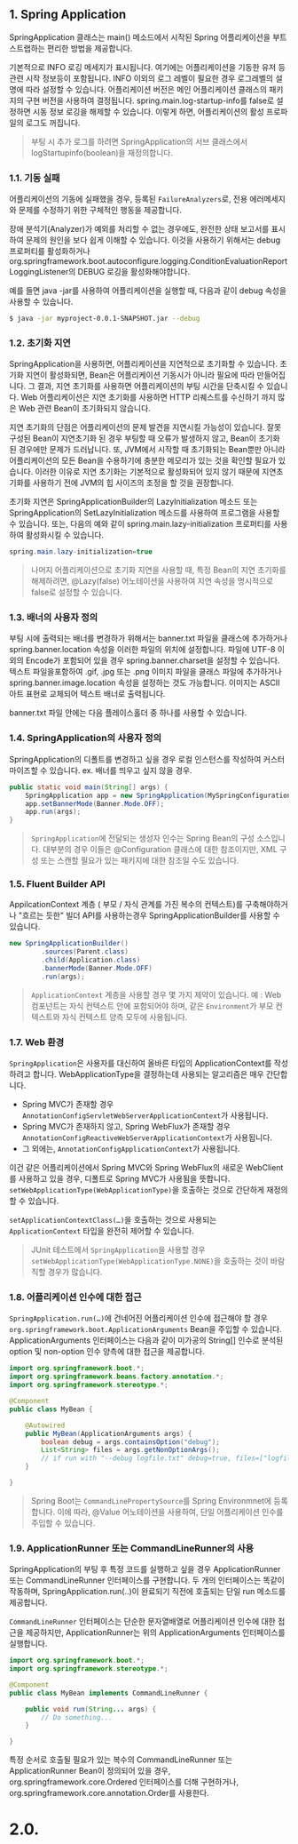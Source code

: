 ## 1. Spring Application
SpringApplication 클래스는 main() 메소드에서 시작된 Spring 어플리케이션을 부트스트랩하는 편리한 방법을 제공합니다. 

기본적으로 INFO 로깅 메세지가 표시됩니다. 여기에는 어플리케이션을 기동한 유저 등 관련 시작 정보등이 포함됩니다. INFO 이외의 로그 레벨이 필요한 경우 로그레벨의 설명에 따라 설정할 수 있습니다. 어플리케이션 버전은 메인 어플리케이션 클래스의 패키지의 구현 버전을 사용하여 결정됩니다. spring.main.log-startup-info를 false로 설정하면 시동 정보 로깅을 해제할 수 있습니다. 이렇게 하면, 어플리케이션의 활성 프로파일의 로그도 꺼집니다.

> 부팅 시 추가 로그를 하려면 SpringApplication의 서브 클래스에서 logStartupinfo(boolean)을 재정의합니다.

### 1.1. 기동 실패
어플리케이션의 기동에 실패했을 경우, 등록된 `FailureAnalyzers`로, 전용 에러메세지와 문제를 수정하기 위한 구체적인 행동을 제공합니다. 

장애 분석기(Analyzer)가 예외를 처리할 수 없는 경우에도, 완전한 상태 보고서를 표시하여 문제의 원인을 보다 쉽게 이해할 수 있습니다. 이것을 사용하기 위해서는 debug 프로퍼티를 활성화하거나 org.springframework.boot.autoconfigure.logging.ConditionEvaluationReportLoggingListener의 DEBUG 로깅을 활성화해야합니다.

예를 들면 java -jar를 사용하여 어플리케이션을 실행할 때, 다음과 같이 debug 속성을 사용할 수 있습니다.

```bash
$ java -jar myproject-0.0.1-SNAPSHOT.jar --debug
```

### 1.2. 초기화 지연
SpringApplication을 사용하면, 어플리케이션을 지연적으로 초기화할 수 있습니다. 초기화 지연이 활성화되면, Bean은 어플리케이션 기동시가 아니라 필요에 따라 만들어집니다. 그 결과, 지연 초기화를 사용하면 어플리케이션의 부팅 시간을 단축시킬 수 있습니다. Web 어플리케이션은 지연 초기화를 사용하면 HTTP 리퀘스트를 수신하기 까지 많은 Web 관련 Bean이 초기화되지 않습니다.

지연 초기화의 단점은 어플리케이션의 문제 발견을 지연시킬 가능성이 있습니다. 잘못 구성된 Bean이 지연초기화 된 경우 부팅할 때 오류가 발생하지 않고, Bean이 초기화 된 경우에만 문제가 드러납니다. 또, JVM에서 시작할 때 초기화되는 Bean뿐만 아니라 어플리케이션의 모든 Bean을 수용하기에 충분한 메모리가 있는 것을 확인할 필요가 있습니다. 이러한 이유로 지연 초기화는 기본적으로 활성화되어 있지 않기 때문에 지연초기화를 사용하기 전에 JVM의 힙 사이즈의 조정을 할 것을 권장합니다.

초기화 지연은 SpringApplicationBuilder의 LazyInitialization 메소드 또는 SpringApplication의 SetLazyInitialization 메소드를 사용하여 프로그램을 사용할 수 있습니다. 또는, 다음의 예와 같이 spring.main.lazy-initialization 프로퍼티를 사용하여 활성화시킬 수 있습니다.

```java
spring.main.lazy-initialization=true
```

> 나머지 어플리케이션으로 초기화 지연을 사용할 때, 특정 Bean의 지연 초기화를 해제하려면, @Lazy(false) 어노테이션을 사용하여 지연 속성을 명시적으로 false로 설정할 수 있습니다.

### 1.3. 배너의 사용자 정의
부팅 시에 출력되는 배너를 변경하가 위해서는 banner.txt 파일을 클래스에 추가하거나 spring.banner.location 속성을 이러한 파일의 위치에 설정합니다. 파일에 UTF-8 이외의 Encode가 포함되어 있을 경우 spring.banner.charset을 설정할 수 있습니다. 텍스트 파일을포함하여 .gif, .jpg 또는 .png 이미지 파일을 클래스 파일에 추가하거나 spring.banner.image.location 속성을 설정하는 것도 가능합니다. 이미지는 ASCII 아트 표현로 교체되어 텍스트 배너로 출력됩니다.

banner.txt 파일 안에는 다음 플레이스홀더 중 하나를 사용할 수 있습니다.

### 1.4. SpringApplication의 사용자 정의
SpringApplication의 디폴트를 변경하고 싶을 경우 로컬 인스턴스를 작성하여 커스터마이즈할 수 있습니다.
ex. 배너를 띄우고 싶지 않을 경우.

```java
public static void main(String[] args) {
    SpringApplication app = new SpringApplication(MySpringConfiguration.class);
    app.setBannerMode(Banner.Mode.OFF);
    app.run(args);
}
```

> `SpringApplication`에 전달되는 생성자 인수는 Spring Bean의 구성 소스입니다. 대부분의 경우 이들은 @Configuration 클래스에 대한 참조이지만, XML 구성 또는 스캔할 필요가 있는 패키지에 대한 참조일 수도 있습니다.

### 1.5. Fluent Builder API
AppilcationContext 계층 ( 부모 / 자식 관계를 가진 복수의 컨텍스트)를 구축해야하거나 "흐르는 듯한" 빌더 API를 사용하는경우 SpringApplicationBuilder를 사용할 수 있습니다.

```java
new SpringApplicationBuilder()
        .sources(Parent.class)
        .child(Application.class)
        .bannerMode(Banner.Mode.OFF)
        .run(args);
```

> `ApplicationContext` 계층을 사용할 경우 몇 가지 제약이 있습니다. 예 : Web 컴포넌트는 자식 컨텍스트 안에 포함되어야 하며, 같은 `Environment`가 부모 컨텍스트와 자식 컨텍스트 양측 모두에 사용됩니다.

### 1.7. Web 환경
`SpringApplication`은 사용자를 대신하여 올바른 타입의 ApplicationContext를 작성하려고 합니다. WebApplicationType을 결정하는데 사용되는 알고리즘은 매우 간단합니다.

- Spring MVC가 존재할 경우 `AnnotationConfigServletWebServerApplicationContext`가 사용됩니다.
- Spring MVC가 존재하지 않고, Spring WebFlux가 존재할 경우 `AnnotationConfigReactiveWebServerApplicationContext`가 사용됩니다.
- 그 외에는, `AnnotationConfigApplicationContext`가 사용됩니다.

이건 같은 어플리케이션에서 Spring MVC와 Spring WebFlux의 새로운 WebClient를 사용하고 있을 경우, 디폴트로 Spring MVC가 사용됨을 뜻합니다. `setWebApplicationType(WebApplicationType)`을 호출하는 것으로 간단하게 재정의할 수 있습니다.

`setApplicationContextClass(…​)`을 호출하는 것으로 사용되는 `ApplicationContext` 타입을 완전히 제어할 수 있습니다.

> JUnit 테스트에서 `SpringApplication`을 사용할 경우 `setWebApplicationType(WebApplicationType.NONE)`을 호출하는 것이 바람직할 경우가 많습니다.

### 1.8. 어플리케이션 인수에 대한 접근
`SpringApplication.run(…​)`에 건네어진 어플리케이션 인수에 접근해야 할 경우 `org.springframework.boot.ApplicationArguments` Bean을 주입할 수 있습니다. ApplicationArguments 인터페이스는 다음과 같이 미가공의 String[] 인수로 분석된 option 및 non-option 인수 양측에 대한 접근을 제공합니다.

```java
import org.springframework.boot.*;
import org.springframework.beans.factory.annotation.*;
import org.springframework.stereotype.*;

@Component
public class MyBean {

    @Autowired
    public MyBean(ApplicationArguments args) {
        boolean debug = args.containsOption("debug");
        List<String> files = args.getNonOptionArgs();
        // if run with "--debug logfile.txt" debug=true, files=["logfile.txt"]
    }

}
```

> Spring Boot는 `CommandLinePropertySource`를 Spring Environmnet에 등록합니다. 이에 따라, @Value 어노테이션을 사용하여, 단일 어플리케이션 인수를 주입할 수 있습니다.

### 1.9. ApplicationRunner 또는 CommandLineRunner의 사용
SpringApplication의 부팅 후 특정 코드를 실행하고 싶을 경우 ApplicationRunner 또는 CommandLineRunner 인터페이스를 구현합니다. 두 개의 인터페이스는 똑같이 작동하며, SpringApplication.run(..)이 완료되기 직전에 호출되는 단일 run 메소드를 제공합니다.

`CommandLineRunner` 인터페이스는 단순한 문자열배열로 어플리케이션 인수에 대한 접근을 제공하지만, ApplicationRunner는 위의 ApplicationArguments 인터페이스를 실행합니다.

```java
import org.springframework.boot.*;
import org.springframework.stereotype.*;

@Component
public class MyBean implements CommandLineRunner {

    public void run(String... args) {
        // Do something...
    }

}
```

특정 순서로 호출될 필요가 있는 복수의 CommandLineRunner 또는 ApplicationRunner Bean이 정의되어 있을 경우, org.springframework.core.Ordered 인터페이스를 더해 구현하거나, org.springframework.core.annotation.Order를 사용한다.

# 2.0.